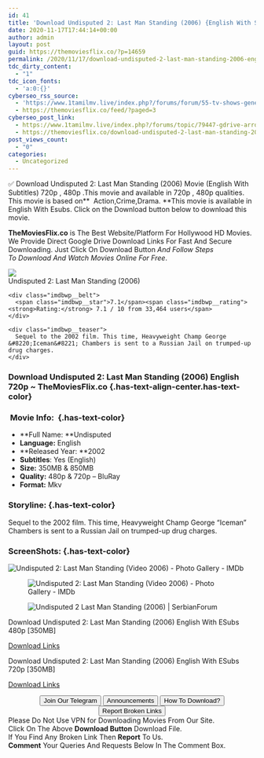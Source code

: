 ```yaml
---
id: 41
title: 'Download Undisputed 2: Last Man Standing (2006) {English With Subtitles} BluRay 480p [350MB] || 720p [900MB]'
date: 2020-11-17T17:44:14+00:00
author: admin
layout: post
guid: https://themoviesflix.co/?p=14659
permalink: /2020/11/17/download-undisputed-2-last-man-standing-2006-english-with-subtitles-bluray-480p-350mb-720p-900mb/
tdc_dirty_content:
  - "1"
tdc_icon_fonts:
  - 'a:0:{}'
cyberseo_rss_source:
  - 'https://www.1tamilmv.live/index.php?/forums/forum/55-tv-shows-general-videos.xml/&page=2'
  - https://themoviesflix.co/feed/?paged=3
cyberseo_post_link:
  - https://www.1tamilmv.live/index.php?/forums/topic/79447-gdrive-arrow-complete-tv-series-season-01-02-03-04-05-06-07-08-1080p-bluray-mixed-collection/
  - https://themoviesflix.co/download-undisputed-2-last-man-standing-2006-english-480p-720p/
post_views_count:
  - "0"
categories:
  - Uncategorized
---
```

✅ Download&nbsp;Undisputed 2: Last Man Standing (2006)&nbsp;Movie&nbsp;(English With Subtitles)&nbsp;720p&nbsp;,&nbsp;480p&nbsp;.This&nbsp;movie and available in&nbsp;720p&nbsp;,&nbsp;480p&nbsp;qualities. This movie is based on**&nbsp;&nbsp;Action,Crime,Drama.&nbsp;**This movie is available in English With Esubs. Click on the Download button below to download this movie.

<p class="has-text-align-left">
  <strong>TheMoviesFlix.co</strong>&nbsp;is The Best Website/Platform For Hollywood HD Movies. We Provide Direct Google Drive Download Links For Fast And Secure Downloading. Just Click On Download Button&nbsp;<em>And Follow Steps To&nbsp;Download And Watch Movies Online For Free</em>.
</p>

<div class="imdbwp imdbwp--movie dark">
  <div class="imdbwp__thumb">
    <a class="imdbwp__link" target="_blank" title="Undisputed 2: Last Man Standing" href="https://www.imdb.com/title/tt0443676/" rel="nofollow noopener noreferrer"><img class="imdbwp__img" src="https://m.media-amazon.com/images/M/MV5BMjE2MDA1MzgwMl5BMl5BanBnXkFtZTcwODg4NzAzMQ@@._V1_SX300.jpg" /></a>
  </div>
  
  <div class="imdbwp__content">
    <div class="imdbwp__header">
      <span class="imdbwp__title">Undisputed 2: Last Man Standing</span> (2006)
    </div>
    
    <div class="imdbwp__belt">
      <span class="imdbwp__star">7.1</span><span class="imdbwp__rating"><strong>Rating:</strong> 7.1 / 10 from 33,464 users</span>
    </div>
    
    <div class="imdbwp__teaser">
      Sequel to the 2002 film. This time, Heavyweight Champ George &#8220;Iceman&#8221; Chambers is sent to a Russian Jail on trumped-up drug charges.
    </div>
  </div>
</div>

### Download Undisputed 2: Last Man Standing (2006)&nbsp;English 720p&nbsp;~ TheMoviesFlix.co {.has-text-align-center.has-text-color}

### &nbsp;Movie Info:&nbsp; {.has-text-color}

  * **Full Name:&nbsp;**Undisputed
  * **Language:**&nbsp;English
  * **Released Year:&nbsp;**2002
  * **Subtitles**: Yes (English)
  * **Size:**&nbsp;350MB & 850MB
  * **Quality:**&nbsp;480p & 720p – BluRay
  * **Format:**&nbsp;Mkv

### Storyline: {.has-text-color}

Sequel to the 2002 film. This time, Heavyweight Champ George “Iceman” Chambers is sent to a Russian Jail on trumped-up drug charges.

### ScreenShots: {.has-text-color}<figure class="wp-block-image alignwide">

![Undisputed 2: Last Man Standing (Video 2006) - Photo Gallery - IMDb](https://m.media-amazon.com/images/M/MV5BMTUzNDU2MzI1NF5BMl5BanBnXkFtZTcwMTU5MjAzMQ@@._V1_.jpg) </figure> <figure class="wp-block-image alignwide">![Undisputed 2: Last Man Standing (Video 2006) - Photo Gallery - IMDb](https://m.media-amazon.com/images/M/MV5BZDRmN2QyNzEtNTg0Yi00NDUzLWE0OWUtYzNmZjhkMTBiMTI2XkEyXkFqcGdeQXVyNzI4MDMyMTU@._V1_.jpg)</figure> <figure class="wp-block-image alignwide">![Undisputed 2 Last Man Standing (2006) | SerbianForum](https://encrypted-tbn0.gstatic.com/images?q=tbn:ANd9GcSvFzyvhOUzhOCKxL5wI4OIoqkIX55fdmSVRQ&usqp=CAU)</figure> 

<p class="has-text-align-center has-text-color has-medium-font-size">
  Download Undisputed 2: Last Man Standing (2006) English With ESubs 480p [350MB]
</p>

<span class="mb-center maxbutton-3-center"><span class="maxbutton-3-container mb-container"><a class="maxbutton-3 maxbutton maxbutton-post-button" target="_blank" rel="nofollow noopener noreferrer" href="https://coinquint.com/a20044/"><span class="mb-text">Download Links</span></a></span></span>

<p class="has-text-align-center has-text-color has-medium-font-size">
  Download Undisputed 2: Last Man Standing (2006) English With ESubs 720p [350MB]
</p>

<span class="mb-center maxbutton-3-center"><span class="maxbutton-3-container mb-container"><a class="maxbutton-3 maxbutton maxbutton-post-button" target="_blank" rel="nofollow noopener noreferrer" href="https://coinquint.com/a20046/"><span class="mb-text">Download Links</span></a></span></span>

<center>
</center>

<center>
  <a href="https://t.me/themoviesflixcom" target="_blank" data-wpel-link="external" rel="nofollow external noopener noreferrer"><button class="button button5">Join Our Telegram</button></a> <a href="https://themoviesflix.co/download-undisputed-2-last-man-standing-2006-english-480p-720p/#" target="_blank" data-wpel-link="external" rel="nofollow external noopener noreferrer"><button class="button button5">Announcements</button></a> <a href="https://themoviesflix.com/how-to-download/" target="_blank" data-wpel-link="external" rel="nofollow external noopener noreferrer"><button class="button button5">How To Download?</button></a> <a href="https://themoviesflix.co/download-undisputed-2-last-man-standing-2006-english-480p-720p/#" target="_blank" data-wpel-link="external" rel="nofollow external noopener noreferrer"><button class="button button5">Report Broken Links</button></a>
</center>

<div class="alert alert-danger">
  Please Do Not Use VPN for Downloading Movies From Our Site.
</div>

<div class="alert alert-success">
  Click On The Above <strong>Download Button</strong> Download File.
</div>

<div class="alert alert-warning">
  If You Find Any Broken Link Then <strong>Report</strong> To Us.
</div>

<div class="alert alert-info">
  <strong>Comment</strong> Your Queries And Requests Below In The Comment Box.
</div>
